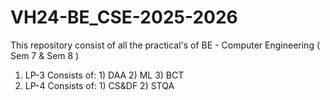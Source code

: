 # VH24-BE_CSE-2025-2026


This repository consist of all the practical's of BE - Computer Engineering ( Sem 7 & Sem 8 )


1. LP-3 Consists of: 1) DAA 2) ML 3) BCT
2. LP-4 Consists of: 1) CS&DF 2) STQA
